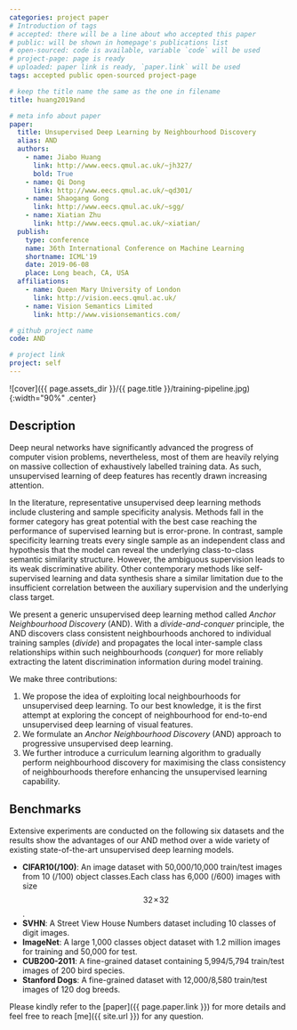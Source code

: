 ```yaml
---
categories: project paper
# Introduction of tags
# accepted: there will be a line about who accepted this paper
# public: will be shown in homepage's publications list
# open-sourced: code is available, variable `code` will be used
# project-page: page is ready
# uploaded: paper link is ready, `paper.link` will be used
tags: accepted public open-sourced project-page

# keep the title name the same as the one in filename
title: huang2019and 

# meta info about paper
paper:
  title: Unsupervised Deep Learning by Neighbourhood Discovery
  alias: AND
  authors:
    - name: Jiabo Huang
      link: http://www.eecs.qmul.ac.uk/~jh327/
      bold: True
    - name: Qi Dong
      link: http://www.eecs.qmul.ac.uk/~qd301/
    - name: Shaogang Gong
      link: http://www.eecs.qmul.ac.uk/~sgg/
    - name: Xiatian Zhu
      link: http://www.eecs.qmul.ac.uk/~xiatian/
  publish:
    type: conference
    name: 36th International Conference on Machine Learning
    shortname: ICML'19
    date: 2019-06-08
    place: Long beach, CA, USA
  affiliations:
    - name: Queen Mary University of London
      link: http://vision.eecs.qmul.ac.uk/
    - name: Vision Semantics Limited
      link: http://www.visionsemantics.com/

# github project name
code: AND

# project link
project: self
---
```


![cover]({{ page.assets_dir }}/{{ page.title }}/training-pipeline.jpg){:width="90%" .center}
<!--*Figure 1. Overview of the proposed Anchor Neighbourhood Discovery (AND) method for unsupervised deep learning.*{:.center}-->

## Description
Deep neural networks have significantly advanced the progress of computer vision problems, nevertheless, most of them are heavily relying on massive collection of exhaustively labelled training data. As such, unsupervised learning of deep features has recently drawn increasing attention.

In the literature, representative unsupervised deep learning methods include clustering and sample specificity analysis. Methods fall in the former category has great potential with the best case reaching the performance of supervised learning but is error-prone. In contrast, sample specificity learning treats every single sample as an independent class and hypothesis that the model can reveal the underlying class-to-class semantic similarity structure. However, the ambiguous supervision leads to its weak discriminative ability. Other contemporary methods like self-supervised learning and data synthesis share a similar limitation due to the insufficient correlation between the auxiliary supervision and the underlying class target.

We present a generic unsupervised deep learning method called *Anchor Neighbourhood Discovery* (AND). With a *divide-and-conquer* principle, the AND discovers class consistent neighbourhoods anchored to individual training samples (*divide*) and propagates the local inter-sample class relationships within such neighbourhoods (*conquer*) for more reliably extracting the latent discrimination information during model training.

We make three contributions:
1. We propose the idea of exploiting local neighbourhoods for unsupervised deep learning. To our best knowledge, it is the first attempt at exploring the concept of neighbourhood for end-to-end unsupervised deep learning of visual features.
2. We formulate an *Anchor Neighbourhood Discovery* (AND) approach to progressive unsupervised deep learning.
3. We further introduce a curriculum learning algorithm to gradually perform neighbourhood discovery for maximising the class consistency of neighbourhoods therefore enhancing the unsupervised learning capability.

## Benchmarks
Extensive experiments are conducted on the following six datasets and the results show the advantages of our AND method over a wide variety of existing state-of-the-art unsupervised deep learning models.
+ **CIFAR10(/100)**: An image dataset with 50,000/10,000 train/test images from 10 (/100) object classes.Each class has 6,000 (/600) images with size $$32\!\times\!32$$.
+ **SVHN**: A Street View House Numbers dataset including 10 classes of digit images.
+ **ImageNet**: A large 1,000 classes object dataset with 1.2 million images for training and 50,000 for test.
+ **CUB200-2011**: A fine-grained dataset containing 5,994/5,794 train/test images of 200 bird species.
+ **Stanford Dogs**: A fine-grained dataset with 12,000/8,580 train/test images of 120 dog breeds.

Please kindly refer to the [paper]({{ page.paper.link }}) for more details and feel free to reach [me]({{ site.url }}) for any question.